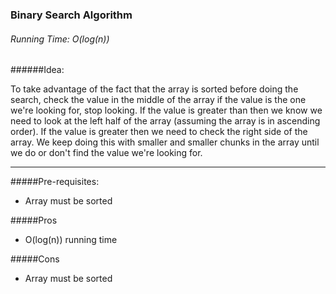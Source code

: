 ### Binary Search Algorithm

###### Running Time: O(log(n))

######Idea:

To take advantage of the fact that the array is sorted before
doing the search, check the value in the middle of the array
if the value is the one we're looking for, stop looking. If the value is greater than then we know we need to look at the left half of the array (assuming the array is in ascending order). If the value is greater then we need to check the right side of the array. We keep doing this with smaller and smaller chunks in the array until we do or don't find the value we're looking for.

---

#####Pre-requisites:
- Array must be sorted

#####Pros
- O(log(n)) running time

#####Cons
- Array must be sorted